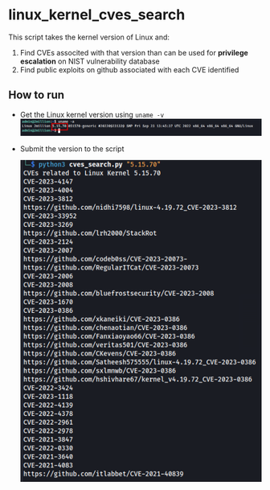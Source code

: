 # linux_kernel_cves_search
This script takes the kernel version of Linux and:
1. Find CVEs associted with that version than can be used for **privilege escalation** on NIST vulnerability database
2. Find public exploits on github associated with each CVE identified

## How to run 
- Get the Linux kernel version using `uname -v`
  ![Get Linux Kernel version](uname.png)
  
- Submit the version to the script
  
  ![Get github links of each CVE identified](CVEs_github.png)
